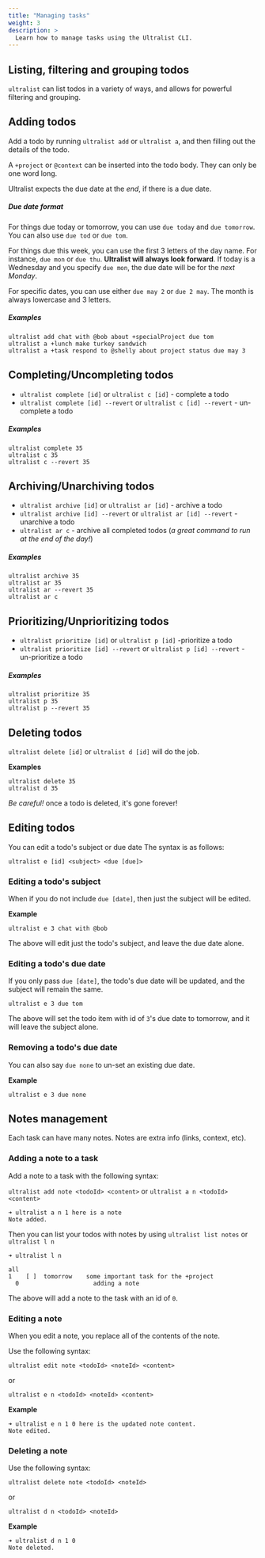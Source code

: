 ```yaml
---
title: "Managing tasks"
weight: 3
description: >
  Learn how to manage tasks using the Ultralist CLI.
---
```


## Listing, filtering and grouping todos

`ultralist` can list todos in a variety of ways, and allows for powerful filtering and grouping.

## Adding todos

Add a todo by running `ultralist add` or `ultralist a`, and then filling out the details of the todo.

A `+project` or `@context` can be inserted into the todo body. They can only be one word long.

Ultralist expects the due date at the _end_, if there is a due date.

##### Due date format

For things due today or tomorrow, you can use `due today` and `due tomorrow`. You can also use `due tod` or `due tom`.

For things due this week, you can use the first 3 letters of the day name. For instance, `due mon` or `due thu`. **Ultralist will always look forward**.  If today is a Wednesday and you specify `due mon`, the due date will be for the _next Monday_.

For specific dates, you can use either `due may 2` or `due 2 may`. The month is always lowercase and 3 letters.

##### Examples

```shell
ultralist add chat with @bob about +specialProject due tom
ultralist a +lunch make turkey sandwich
ultralist a +task respond to @shelly about project status due may 3
```

## Completing/Uncompleting todos

* `ultralist complete [id]` or `ultralist c [id]` - complete a todo
* `ultralist complete [id] --revert` or `ultralist c [id] --revert` - un-complete a todo

##### Examples

```shell
ultralist complete 35
ultralist c 35
ultralist c --revert 35
```

## Archiving/Unarchiving todos

* `ultralist archive [id]` or `ultralist ar [id]` - archive a todo
* `ultralist archive [id] --revert` or `ultralist ar [id] --revert` - unarchive a todo
* `ultralist ar c` - archive all completed todos (_a great command to run at the end of the day!_)

##### Examples

```shell
ultralist archive 35
ultralist ar 35
ultralist ar --revert 35
ultralist ar c
```

## Prioritizing/Unprioritizing todos

* `ultralist prioritize [id]` or `ultralist p [id]` -prioritize a todo
* `ultralist prioritize [id] --revert` or `ultralist p [id] --revert` - un-prioritize a todo

##### Examples

```shell
ultralist prioritize 35
ultralist p 35
ultralist p --revert 35
```

## Deleting todos

`ultralist delete [id]` or `ultralist d [id]` will do the job.

**Examples**

```shell
ultralist delete 35
ultralist d 35
```

_Be careful!_ once a todo is deleted, it's gone forever!

## Editing todos

You can edit a todo's subject or due date The syntax is as follows:

`ultralist e [id] <subject> <due [due]>`

### Editing a todo's subject

When if you do not include `due [date]`, then just the subject will be edited.

**Example**

```shell
ultralist e 3 chat with @bob
```

The above will edit just the todo's subject, and leave the due date alone.

### Editing a todo's due date

If you only pass `due [date]`, the todo's due date will be updated, and the subject will remain the same.

```shell
ultralist e 3 due tom
```
The above will set the todo item with id of `3`'s due date to tomorrow, and it will leave the subject alone. 

### Removing a todo's due date

You can also say `due none` to un-set an existing due date.

**Example**

```shell
ultralist e 3 due none
```

## Notes management

Each task can have many notes.  Notes are extra info (links, context, etc).

### Adding a note to a task

Add a note to a task with the following syntax:

`ultralist add note <todoId> <content>`
or
`ultralist a n <todoId> <content>`

```shell
➜ ultralist a n 1 here is a note
Note added.
```

Then you can list your todos with notes by using `ultralist list notes` or `ultralist l n`

```shell
➜ ultralist l n

all
1    [ ]  tomorrow    some important task for the +project
  0                     adding a note
```

The above will add a note to the task with an id of `0`.

### Editing a note

When you edit a note, you replace all of the contents of the note.

Use the following syntax:

`ultralist edit note <todoId> <noteId> <content>`

or

`ultralist e n <todoId> <noteId> <content>`

**Example**

```shell
➜ ultralist e n 1 0 here is the updated note content.
Note edited.
```
### Deleting a note

Use the following syntax:

`ultralist delete note <todoId> <noteId>`

or

`ultralist d n <todoId> <noteId>`

**Example**

```shell
➜ ultralist d n 1 0
Note deleted.
```
